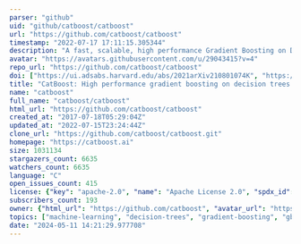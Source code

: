 ```yaml
---
parser: "github"
uid: "github/catboost/catboost"
url: "https://github.com/catboost/catboost"
timestamp: "2022-07-17 17:11:15.305344"
description: "A fast, scalable, high performance Gradient Boosting on Decision Trees library, used for ranking, classification, regression and other machine learning tasks for Python, R, Java, C++. Supports computation on CPU and GPU."
avatar: "https://avatars.githubusercontent.com/u/29043415?v=4"
repo_url: "https://github.com/catboost/catboost"
doi: ["https://ui.adsabs.harvard.edu/abs/2021arXiv210801074K", "https://ui.adsabs.harvard.edu/abs/2017arXiv170609516P", "https://ui.adsabs.harvard.edu/abs/2021ascl.soft08008C/abstract"]
title: "CatBoost: High performance gradient boosting on decision trees library"
name: "catboost"
full_name: "catboost/catboost"
html_url: "https://github.com/catboost/catboost"
created_at: "2017-07-18T05:29:04Z"
updated_at: "2022-07-15T23:24:44Z"
clone_url: "https://github.com/catboost/catboost.git"
homepage: "https://catboost.ai"
size: 1031134
stargazers_count: 6635
watchers_count: 6635
language: "C"
open_issues_count: 415
license: {"key": "apache-2.0", "name": "Apache License 2.0", "spdx_id": "Apache-2.0", "url": "https://api.github.com/licenses/apache-2.0", "node_id": "MDc6TGljZW5zZTI="}
subscribers_count: 193
owner: {"html_url": "https://github.com/catboost", "avatar_url": "https://avatars.githubusercontent.com/u/29043415?v=4", "login": "catboost", "type": "Organization"}
topics: ["machine-learning", "decision-trees", "gradient-boosting", "gbm", "gbdt", "python", "r", "kaggle", "gpu-computing", "catboost", "tutorial", "categorical-features", "gpu", "coreml", "data-science", "big-data", "cuda", "data-mining"]
date: "2024-05-11 14:21:29.977708"
---
```

